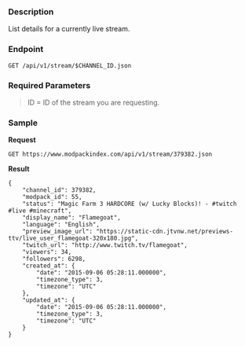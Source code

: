 ### Description

List details for a currently live stream.

### Endpoint

```GET /api/v1/stream/$CHANNEL_ID.json```

### Required Parameters

> ID = ID of the stream you are requesting.

### Sample

**Request**

```GET https://www.modpackindex.com/api/v1/stream/379382.json```

**Result**

```
{
    "channel_id": 379382,
    "modpack_id": 55,
    "status": "Magic Farm 3 HARDCORE (w/ Lucky Blocks)! - #twitch #live #minecraft",
    "display_name": "Flamegoat",
    "language": "English",
    "preview_image_url": "https://static-cdn.jtvnw.net/previews-ttv/live_user_flamegoat-320x180.jpg",
    "twitch_url": "http://www.twitch.tv/flamegoat",
    "viewers": 34,
    "followers": 6298,
    "created_at": {
        "date": "2015-09-06 05:28:11.000000",
        "timezone_type": 3,
        "timezone": "UTC"
    },
    "updated_at": {
        "date": "2015-09-06 05:28:11.000000",
        "timezone_type": 3,
        "timezone": "UTC"
    }
}
```